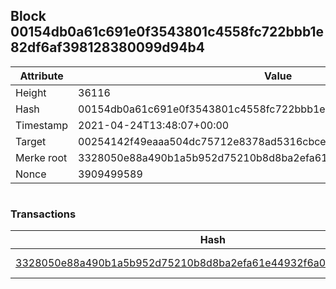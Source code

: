 ## Block 00154db0a61c691e0f3543801c4558fc722bbb1e82df6af398128380099d94b4

Attribute | Value
--- | ---
Height | 36116
Hash | 00154db0a61c691e0f3543801c4558fc722bbb1e82df6af398128380099d94b4
Timestamp | 2021-04-24T13:48:07+00:00
Target | 00254142f49eaaa504dc75712e8378ad5316cbcead634704b3734b6271167cc4
Merke root | 3328050e88a490b1a5b952d75210b8d8ba2efa61e44932f6a0716b2e923faa9b
Nonce | 3909499589

```

```

### Transactions

Hash | Amount
--- | ---
[3328050e88a490b1a5b952d75210b8d8ba2efa61e44932f6a0716b2e923faa9b](3328050e88a490b1a5b952d75210b8d8ba2efa61e44932f6a0716b2e923faa9b.md) | 10.00000000 SKEPTI 
